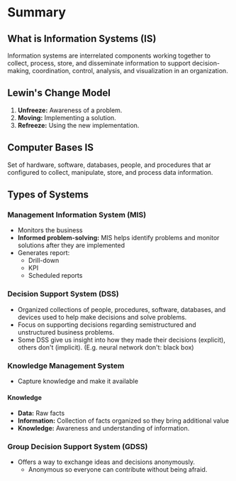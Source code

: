# Summary

## What is Information Systems (IS)

Information systems are interrelated components working together to collect, process, store, and disseminate information to support decision-making, coordination, control, analysis, and visualization in an organization.

## Lewin's Change Model

1. **Unfreeze:** Awareness of a problem.
2. **Moving:** Implementing a solution.
3. **Refreeze:** Using the new implementation.

## Computer Bases IS

Set of hardware, software, databases, people, and procedures that ar configured to collect, manipulate, store, and process data information.

## Types of Systems

### Management Information System (MIS)

- Monitors the business
- **Informed problem-solving:** MIS helps identify problems and monitor solutions after they are implemented
- Generates report:
  - Drill-down
  - KPI
  - Scheduled reports

### Decision Support System (DSS)

- Organized collections of people, procedures, software, databases, and devices used to help make decisions and solve problems.
- Focus on supporting decisions regarding semistructured and unstructured business problems.
- Some DSS give us insight into how they made their decisions (explicit), others don't (implicit). (E.g. neural network don't: black box)

### Knowledge Management System

- Capture knowledge and make it available

#### Knowledge

- **Data:** Raw facts
- **Information:** Collection of facts organized so they bring additional value
- **Knowledge:** Awareness and understanding of information.

### Group Decision Support System (GDSS)

- Offers a way to exchange ideas and decisions anonymously.
  - Anonymous so everyone can contribute without being afraid.
